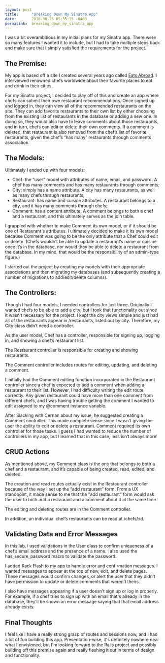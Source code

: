 ```yaml
---
layout: post
title:      "Breaking Down My Sinatra App"
date:       2018-06-25 05:35:15 -0400
permalink:  breaking_down_my_sinatra_app
---
```



I was a bit overambitious in my initial plans for my Sinatra app. There were so many features I wanted it to include, but I had to take multiple steps back and make sure that I simply satisfied the requirements for the project. 

## The Premise: 

My app is based off a site I created several years ago called [Eats Abroad](https://eatsabroad.com). I interviewed renowned chefs worldwide about their favorite places to eat and drink in their cities. 

For my Sinatra project, I decided to play off of this and create an app where chefs can submit their own restaurant recommendations. Once signed up and logged in, they can view all of the recommended restaurants on the site. They can add favorite restaurants to their own list by either choosing from the existing list of restaurants in the database or adding a new one. In doing so, they would also have to leave comments about those restaurants, and in turn, chefs can edit or delete their own comments. If a comment is deleted, that restaurant is also removed from the chef’s list of favorite restaurants, given the chef’s “has many” restaurants through comments association.

## The Models:

Ultimately I ended up with four models:
-	Chef: the “user” model with attributes of name, email, and password. A chef has many comments and has many restaurants through comments;
-	City: simply has a name attribute. A city has many restaurants, as well as many chefs through restaurants;
-	Restaurant: has name and cuisine attributes. A restaurant belongs to a city, and it has many comments through chefs;
-	Comment: has a content attribute. A comment belongs to both a chef and a restaurant, and this ultimately serves as the join table.

I grappled with whether to make Comment its own model, or if it should be one of Restaurant's attributes. I ultimately decided to make it its own model because Comment was going to be the only attribute that a Chef could edit or delete. (Chefs wouldn’t be able to update a restaurant’s name or cuisine once it’s in the database, nor would they be able to delete a restaurant from the database. In my mind, that would be the responsibility of an admin-type figure.)

I started out the project by creating my models with their appropriate associations and then migrating my databases (and subsequently creating a number of migrations to add/edit/delete columns). 

## The Controllers:

Though I had four models, I needed controllers for just three. Originally I wanted chefs to be able to add a city, but I took that functionality out since it wasn’t necessary for the project. I kept the city views simple and just had all of the restaurants appear in /restaurants, listed out by city. Therefore, my City class didn’t need a controller. 

As the user model, Chef has a controller, responsible for signing up, logging in, and showing a chef’s restaurant list. 

The Restaurant controller is responsible for creating and showing restaurants. 

The Comment controller includes routes for editing, updating, and deleting a comment. 

I initially had the Comment editing function incorporated in the Restaurant controller since a chef is expected to add a comment when adding a restaurant to their list. However, I had difficulty writing the edit route correctly. Any given restaurant could have more than one comment from different chefs, and I was having trouble getting the comment I wanted to edit assigned to my @comment instance variable.

After Slacking with Cernan about my issue, he suggested creating a Comment controller. This made complete sense since I wasn't giving the user the ability to edit or delete a restaurant. Comment required its own controller for those tasks. I guess I had wanted to reduce the number of controllers in my app, but I learned that in this case, less isn’t always more! 

## CRUD Actions

As mentioned above, my Comment class is the one that belongs to both a chef and a restaurant, and it’s capable of being created, read, edited, and deleted. 

The creation and read routes actually exist in the Restaurant controller because of the way I set up the “add restaurant” form. From a UX standpoint, it made sense to me that the "add restaurant" form would ask the user to both add a restaurant and a comment about it at the same time. 

The editing and deleting routes are in the Comment controller. 

In addition, an individual chef’s restaurants can be read at /chefs/:id. 

## Validating Data and Error Messages 

In this lab, I used validations in the User class to confirm uniqueness of a chef’s email address and the presence of a name. I also used the has_secure_password macro to validate the password.

I added Rack Flash to my app to handle error and confirmation messages. I wanted messages to appear at the top of new, edit, and delete pages. These messages would confirm changes, or alert the user that they didn’t have permission to update or delete comments that weren’t theirs. 

I also have messages appearing if a user doesn't sign up or log in properly. For example, if a chef tries to sign up with an email that's already in the database, they'll be shown an error message saying that that email address already exists. 

## Final Thoughts

I feel like I have a really strong grasp of routes and sessions now, and I had a lot of fun building this app. Presentation-wise, it's definitely nowhere near what I envisioned, but I'm looking forward to the Rails project and possibly building off this premise again and really fleshing it out in terms of design and functionality. 

